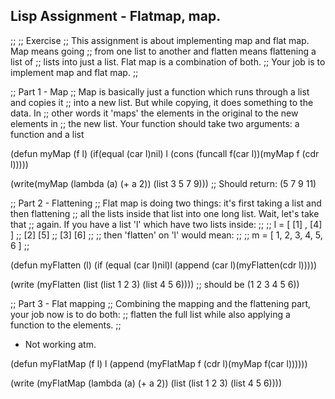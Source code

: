 ## Lisp Assignment - Flatmap, map.

;;
;; Exercise
;; This assignment is about implementing map and flat map. Map means going
;; from one list to another and flatten means flattening a list of
;; lists into just a list. Flat map is a combination of both.
;; Your job is to implement map and flat map.
;;


;; Part 1 - Map
;; Map is basically just a function which runs through a list and copies it
;; into a new list. But while copying, it does something to the data. In
;; other words it 'maps' the elements in the original to the new elements in
;; the new list. Your function should take two arguments: a function and a list

(defun myMap (f l) (if(equal (car l)nil) l (cons (funcall f(car l))(myMap f (cdr l)))))

(write(myMap (lambda (a) (+ a 2)) (list 3 5 7 9))) ;; Should return: (5 7 9 11)


;; Part 2 - Flattening
;; Flat map is doing two things: it's first taking a list and then flattening
;; all the lists inside that list into one long list. Wait, let's take that
;; again. If you have a list 'l' which have two lists inside:
;;
;; l = [   [1]  ,  [4]   ]
;;         [2]     [5]
;;         [3]     [6]
;;
;; then 'flatten' on 'l' would mean:
;;
;; m = [ 1, 2, 3, 4, 5, 6 ]
;;

(defun myFlatten (l) (if (equal (car l)nil)l (append (car l)(myFlatten(cdr l)))))

(write (myFlatten (list (list 1 2 3) (list 4 5 6)))) ;; should be (1 2 3 4 5 6))


;; Part 3 - Flat mapping
;; Combining the mapping and the flattening part, your job now is to do both:
;; flatten the full list while also applying a function to the elements.
;;

- Not working atm.

(defun myFlatMap (f l) l (append (myFlatMap f (cdr l)(myMap f(car l))))))

(write (myFlatMap (lambda (a) (+ a 2)) (list (list 1 2 3) (list 4 5 6))))